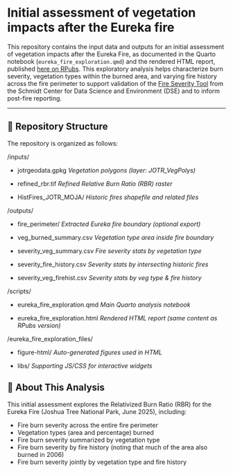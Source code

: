 # Initial assessment of vegetation impacts after the Eureka fire

This repository contains the input data and outputs for an initial assessment of vegetation impacts after the Eureka Fire, as documented in the Quarto notebook (`eureka_fire_exploration.qmd`) and the rendered HTML report, published [here on RPubs](https://rpubs.com/mzomer/1322857). This exploratory analysis helps characterize burn severity, vegetation types within the burned area, and varying fire history across the fire perimeter to support validation of the [Fire Severity Tool](https://storage.googleapis.com/fire-recovery-web/prod/fireSeverity.html) from the Schmidt Center for Data Science and Environment (DSE) and to inform post-fire reporting.

---

## 📂 Repository Structure

The repository is organized as follows:


/inputs/

- jotrgeodata.gpkg *Vegetation polygons (layer: JOTR_VegPolys)*

- refined_rbr.tif *Refined Relative Burn Ratio (RBR) raster*

- HistFires_JOTR_MOJA/ *Historic fires shapefile and related files*

/outputs/ 

- fire_perimeter/ *Extracted Eureka fire boundary (optional export)*

-  veg_burned_summary.csv *Vegetation type area inside fire boundary*

- severity_veg_summary.csv *Fire severity stats by vegetation type*

- severity_fire_history.csv *Severity stats by intersecting historic fires*

- severity_veg_firehist.csv *Severity stats by veg type & fire history*

/scripts/ 

-  eureka_fire_exploration.qmd *Main Quarto analysis notebook*

-  eureka_fire_exploration.html *Rendered HTML report (same content as RPubs version)*

/eureka_fire_exploration_files/

- figure-html/ *Auto-generated figures used in HTML*

- libs/ *Supporting JS/CSS for interactive widgets*

## 📑 About This Analysis

This initial assessment explores the Relativized Burn Ratio (RBR) for the Eureka Fire (Joshua Tree National Park, June 2025), including:

- Fire burn severity across the entire fire perimeter
- Vegetation types (area and percentage) burned
- Fire burn severity summarized by vegetation type
- Fire burn severity by fire history (noting that much of the area also burned in 2006)
- Fire burn severity jointly by vegetation type and fire history
